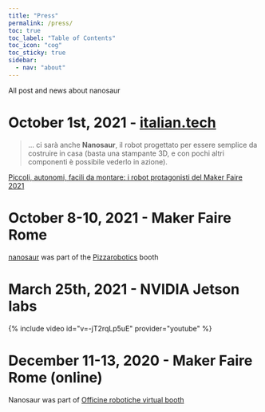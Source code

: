 ```yaml
---
title: "Press"
permalink: /press/
toc: true
toc_label: "Table of Contents"
toc_icon: "cog"
toc_sticky: true
sidebar:
  - nav: "about"
---
```


All post and news about nanosaur

# October 1st, 2021 - [italian.tech](https://www.italian.tech)

> ... ci sarà anche **Nanosaur**, il robot progettato per essere semplice da costruire in casa (basta una stampante 3D, e con pochi altri componenti è possibile vederlo in azione).

[Piccoli, autonomi, facili da montare: i robot protagonisti del Maker Faire 2021](https://www.italian.tech/dossier/cronache-dal-futuro/2021/10/01/news/robotics_maker_faire_2021_roma-319694938/)

# October 8-10, 2021 - Maker Faire Rome

[nanosaur](https://makerfairerome.eu/it/espositori/?edition=2021&exhibit=200208) was part of the [Pizzarobotics](https://pizzarobotics.org) booth

# March 25th, 2021 - NVIDIA Jetson labs

{% include video id="v=-jT2rqLp5uE" provider="youtube" %}

# December 11-13, 2020 - Maker Faire Rome (online)

Nanosaur was part of [Officine robotiche virtual booth](https://makerfairerome.eu/it/espositori/?edition=2020&exhibit=3409)

